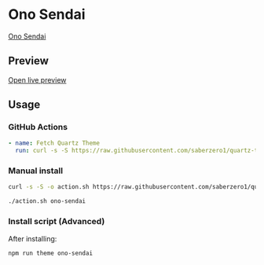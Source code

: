 # Ono Sendai

[Ono Sendai](#)

## Preview

[Open live preview](https://quartz-themes.github.io/ono-sendai/)

## Usage

### GitHub Actions

```yaml
- name: Fetch Quartz Theme
  run: curl -s -S https://raw.githubusercontent.com/saberzero1/quartz-themes/master/action.sh | bash -s -- ono-sendai
```

### Manual install

```bash
curl -s -S -o action.sh https://raw.githubusercontent.com/saberzero1/quartz-themes/master/action.sh

./action.sh ono-sendai
```

### Install script (Advanced)

After installing:

```bash
npm run theme ono-sendai
```
